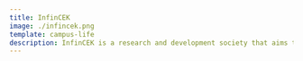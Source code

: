 ```yaml
---
title: InfinCEK
image: ./infincek.png
template: campus-life
description: InfinCEK is a research and development society that aims to improve student research capacity. The society wants to nurture a technocratic culture in the college which is lead by originality and creativity.
---
```


